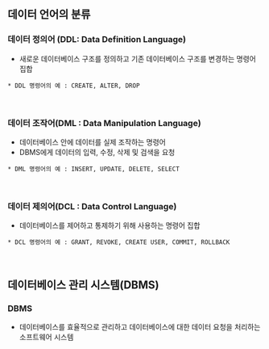 ## 데이터 언어의 분류

### 데이터 정의어 (DDL: Data Definition Language)

* 새로운 데이터베이스 구조를 정의하고 기존 데이터베이스 구조를 변경하는 명령어 집합

```
* DDL 명령어의 예 : CREATE, ALTER, DROP
```

<br>

### 데이터 조작어(DML : Data Manipulation Language)

* 데이터베이스 안에 데이터를 실제 조작하는 명령어
* DBMS에게 데이터의 입력, 수정, 삭제 및 검색을 요청

```
* DML 명령어의 예 : INSERT, UPDATE, DELETE, SELECT
```

<br>

### 데이터 제의어(DCL : Data Control Language)

* 데이터베이스를 제어하고 통제하기 위해 사용하는 명령어 집합

```
* DCL 명령어의 예 : GRANT, REVOKE, CREATE USER, COMMIT, ROLLBACK
```

<br>

## 데이터베이스 관리 시스템(DBMS)

### DBMS

* 데이터베이스를 효율적으로 관리하고 데이터베이스에 대한 데이터 요청을 처리하는 소프트웨어 시스템


